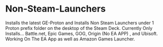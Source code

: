 # Non-Steam-Launchers
Installs the latest GE-Proton and Installs Non Steam Launchers under 1 Proton prefix folder on the desktop of the Steam Deck.  Currently Only Installs... Battle.net, Epic Games, GOG, Origin (No EA APP) , and Ubisoft. Working On The EA App as well as Amazon Games Launcher.
